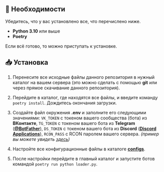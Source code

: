 ## 🔌 Необходимости
Убедитесь, что у вас установлено все, что перечислено ниже.
* **Python 3.10** или выше
* **Poetry**

Если всё готово, то можно приступать к установке.


## 📥 Установка
1. Перенесите все исходные файлы данного репозитория в нужный каталог на вашем сервера (это можно сделать с помощью **git** или через прямое скачивание данного репозитория).

2. Перейдите в каталог, где находятся все файлы, и введите команду `poetry install`. Дождитесь окончания загрузки.

3. Создайте файл окружения **.env** и заполните его следующими значениями:
`VK_TOKEN` с токеном вашего сообщества (бота) из **ВКонтакте**,
`TG_TOKEN` с токеном вашего бота из **Telegram** ([**@BotFather**](https://t.me/botfather)),
`DS_TOKEN` с токеном вашего бота из **Discord** ([**Discord Applications**](https://discord.com/developers/applications)),
`RCON_PASS` с RCON паролем вашего сервера.
*(пример вы можете увидеть [здесь](env_example.md))*

4. Настройте все конфигурационные файлы в каталоге [**configs**](../configs).

5. После настройки перейдите в главный каталог и запустите ботов командой `poetry run python loader.py`.
